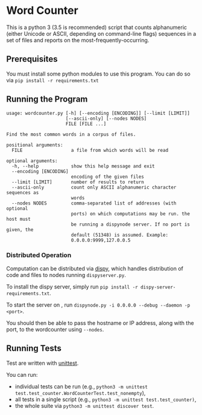 # Word Counter

This is a python 3
(3.5 is recommended)
script that counts alphanumeric
(either Unicode or ASCII, depending on command-line flags)
sequences in a set of files
and reports on the most-frequently-occurring.


## Prerequisites

You must install some python modules to use this program. You can do so via
`pip install -r requirements.txt`


## Running the Program

```
usage: wordcounter.py [-h] [--encoding [ENCODING]] [--limit [LIMIT]]
                      [--ascii-only] [--nodes NODES]
                      FILE [FILE ...]

Find the most common words in a corpus of files.

positional arguments:
  FILE                  a file from which words will be read

optional arguments:
  -h, --help            show this help message and exit
  --encoding [ENCODING]
                        encoding of the given files
  --limit [LIMIT]       number of results to return
  --ascii-only          count only ASCII alphanumeric character sequences as
                        words
  --nodes NODES         comma-separated list of addresses (with optional
                        ports) on which computations may be run. the host must
                        be running a dispynode server. If no port is given, the
                        default (51348) is assumed. Example:
                        0.0.0.0:9999,127.0.0.5
```


### Distributed Operation

Computation can be distributed via 
[dispy](http://dispy.sourceforge.net/),
which handles distribution of code and files to nodes running `dispyserver.py`.

To install the dispy server, simply run
`pip install -r dispy-server-requirements.txt`.

To start the server on <port>, run
`dispynode.py -i 0.0.0.0 --debug --daemon -p <port>`.

You should then be able to pass the hostname or IP address, along with the port,
to the wordcounter using `--nodes`.


## Running Tests

Test are written with
[unittest](https://docs.python.org/3/library/unittest.html).

You can run:
* individual tests can be run (e.g.,
`python3 -m unittest test.test_counter.WordCounterTest.test_nonempty`),
* all tests in a single script (e.g.,
`python3 -m unittest test.test_counter)`,
* the whole suite via
`python3 -m unittest discover test`.

